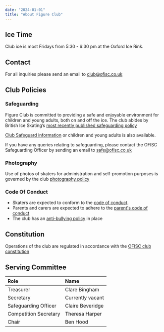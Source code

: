 ```yaml
---
date: "2024-01-01"
title: "About Figure Club"
---
```



## Ice Time

Club ice is most Fridays from 5:30 - 6:30 pm at the Oxford Ice Rink.

## Contact

For all inquiries please send an email to club@ofisc.co.uk

## Club Policies

### Safeguarding

Figure Club is committed to providing a safe and enjoyable environment for children and young adults, both on and off the ice. The club abides by British Ice Skating’s [most recently published safeguarding policy][bis safeguarding policy]

[Club Safeguard information][club safeguarding info] or children and young adults is also available.

If you have any queries relating to safeguarding, please contact the OFISC Safeguarding Officer by sending an email to safe@ofisc.co.uk

### Photography

Use of photos of skaters for administration and self-promotion purposes is governed by the club [photography policy][photography]


### Code Of Conduct

* Skaters are expected to conform to the [code of conduct][].
* Parents and carers are expected to adhere to the [parent's code of conduct][]
* The club has an [anti-bullying policy][anti-bullying] in place

## Constitution

Operations of the club are regulated in accordance with the [OFISC club constitution][constitution]

## Serving Committee


| Role                  | Name              |
| :-                    | :-                |
| Treasurer             | Clare Bingham     |
| Secretary             | Currently vacant  |
| Safeguarding Officer  | Claire Beveridge  | 
| Competition Secretary | Theresa Harper    |
| Chair                 | Ben Hood          |  

<!-- Links -->

[bis safeguarding policy]:  /policy/BIS-Safeguarding-Policy.pdf
[club safeguarding info]: /policy/OFISC-Safeguarding-Information-for-Members.pdf

[code of conduct]: /policy/OFISC-Code-Of-Conduct.pdf
[parent's code of conduct]: /policy/OFISC-Parents-code-of-conduct.pdf
[anti-bullying]: /policy/OFISC-Anti-Bullying-Policy.pdf

[photography]: /policy/photography
[constitution]: /policy/constitution/